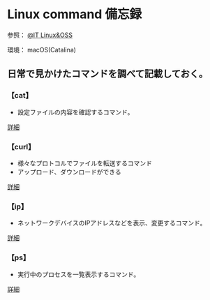 # Linux command 備忘録

参照：
[@IT Linux&OSS](https://www.atmarkit.co.jp/ait/subtop/linux/)

環境：
macOS(Catalina)

## 日常で見かけたコマンドを調べて記載しておく。

### 【cat】
- 設定ファイルの内容を確認するコマンド。

[詳細](https://www.atmarkit.co.jp/ait/articles/1602/25/news034.html)

### 【curl】
- 様々なプロトコルでファイルを転送するコマンド
- アップロード、ダウンロードができる

[詳細](https://www.atmarkit.co.jp/ait/articles/1606/22/news030.html)

### 【ip】
- ネットワークデバイスのIPアドレスなどを表示、変更するコマンド。

[詳細](https://www.atmarkit.co.jp/ait/articles/1709/22/news019.html)

### 【ps】
- 実行中のプロセスを一覧表示するコマンド。

[詳細](https://www.atmarkit.co.jp/ait/articles/1603/28/news022.html)